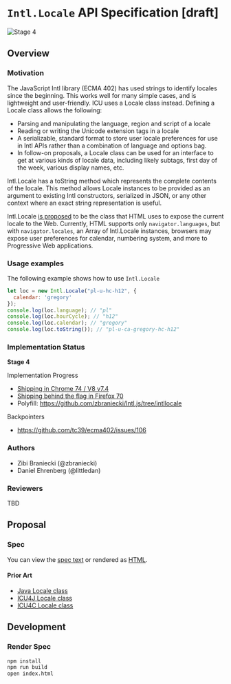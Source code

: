# `Intl.Locale` API Specification [draft]

![Stage 4](https://badges.aleen42.com/src/tc39_5.svg)

## Overview

### Motivation

The JavaScript Intl library (ECMA 402) has used strings to identify locales since the beginning. This works well for many simple cases, and is lightweight and user-friendly. ICU uses a Locale class instead. Defining a Locale class allows the following:
- Parsing and manipulating the language, region and script of a locale
- Reading or writing the Unicode extension tags in a locale
- A serializable, standard format to store user locale preferences for use in Intl APIs rather than a combination of language and options bag.
- In follow-on proposals, a Locale class can be used for an interface to get at various kinds of locale data, including likely subtags, first day of the week, various display names, etc.

Intl.Locale has a toString method which represents the complete contents of the locale. This method allows Locale instances to be provided as an argument to existing Intl constructors, serialized in JSON, or any other context where an exact string representation is useful.

Intl.Locale [is proposed](https://github.com/whatwg/html/pull/3046) to be the class that HTML uses to expose the current locale to the Web. Currently, HTML supports only `navigator.languages`, but with `navigator.locales`, an Array of Intl.Locale instances, browsers may expose user preferences for calendar, numbering system, and more to Progressive Web applications.

### Usage examples

The following example shows how to use `Intl.Locale`

```javascript
let loc = new Intl.Locale("pl-u-hc-h12", {
  calendar: 'gregory'
});
console.log(loc.language); // "pl"
console.log(loc.hourCycle); // "h12"
console.log(loc.calendar); // "gregory"
console.log(loc.toString()); // "pl-u-ca-gregory-hc-h12"
```

### Implementation Status

__Stage 4__

Implementation Progress

 * [Shipping in Chrome 74 / V8 v7.4](https://v8.dev/blog/v8-release-74#intl.locale)
 * [Shipping behind the flag in Firefox 70](https://bugzilla.mozilla.org/show_bug.cgi?id=1433303)
 * Polyfill: https://github.com/zbraniecki/Intl.js/tree/intllocale

Backpointers

* https://github.com/tc39/ecma402/issues/106


### Authors

 - Zibi Braniecki (@zbraniecki)
 - Daniel Ehrenberg (@littledan)

### Reviewers

TBD

## Proposal

### Spec

You can view the [spec text](spec.html) or rendered as [HTML](https://tc39.github.io/proposal-intl-locale/).

#### Prior Art

* [Java Locale class](https://docs.oracle.com/javase/7/docs/api/java/util/Locale.html)
* [ICU4J Locale class](http://icu-project.org/apiref/icu4j/com/ibm/icu/util/ULocale.html)
* [ICU4C Locale class](http://icu-project.org/apiref/icu4c/classicu_1_1Locale.html)



## Development

### Render Spec

```bash
npm install
npm run build
open index.html
```
